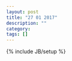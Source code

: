 ```yaml
---
layout: post
title: "27 01 2017"
description: ""
category: 
tags: []
---
```

{% include JB/setup %}
